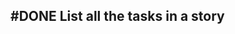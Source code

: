 ## #DONE List all the tasks in a story
<!--  #story -->
<!-- created:2023-09-13T01:06:24.152Z task-id:74yjz order:-120 story-id:List-tasks-in-a-story -->

